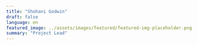 ```yaml
---
title: "Shohani Godwin"
draft: false
language: en
featured_image: ../assets/images/featured/featured-img-placeholder.png
summary: "Project Lead"
---
```

